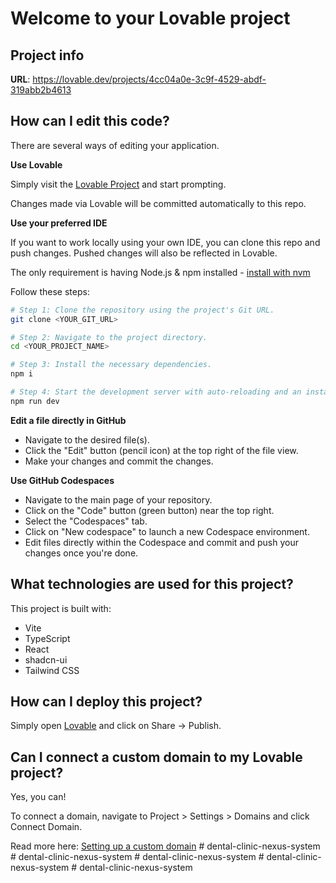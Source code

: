 # Welcome to your Lovable project

## Project info

**URL**: https://lovable.dev/projects/4cc04a0e-3c9f-4529-abdf-319abb2b4613

## How can I edit this code?

There are several ways of editing your application.

**Use Lovable**

Simply visit the [Lovable Project](https://lovable.dev/projects/4cc04a0e-3c9f-4529-abdf-319abb2b4613) and start prompting.

Changes made via Lovable will be committed automatically to this repo.

**Use your preferred IDE**

If you want to work locally using your own IDE, you can clone this repo and push changes. Pushed changes will also be reflected in Lovable.

The only requirement is having Node.js & npm installed - [install with nvm](https://github.com/nvm-sh/nvm#installing-and-updating)

Follow these steps:

```sh
# Step 1: Clone the repository using the project's Git URL.
git clone <YOUR_GIT_URL>

# Step 2: Navigate to the project directory.
cd <YOUR_PROJECT_NAME>

# Step 3: Install the necessary dependencies.
npm i

# Step 4: Start the development server with auto-reloading and an instant preview.
npm run dev
```

**Edit a file directly in GitHub**

- Navigate to the desired file(s).
- Click the "Edit" button (pencil icon) at the top right of the file view.
- Make your changes and commit the changes.

**Use GitHub Codespaces**

- Navigate to the main page of your repository.
- Click on the "Code" button (green button) near the top right.
- Select the "Codespaces" tab.
- Click on "New codespace" to launch a new Codespace environment.
- Edit files directly within the Codespace and commit and push your changes once you're done.

## What technologies are used for this project?

This project is built with:

- Vite
- TypeScript
- React
- shadcn-ui
- Tailwind CSS

## How can I deploy this project?

Simply open [Lovable](https://lovable.dev/projects/4cc04a0e-3c9f-4529-abdf-319abb2b4613) and click on Share -> Publish.

## Can I connect a custom domain to my Lovable project?

Yes, you can!

To connect a domain, navigate to Project > Settings > Domains and click Connect Domain.

Read more here: [Setting up a custom domain](https://docs.lovable.dev/tips-tricks/custom-domain#step-by-step-guide)
#   d e n t a l - c l i n i c - n e x u s - s y s t e m  
 #   d e n t a l - c l i n i c - n e x u s - s y s t e m  
 #   d e n t a l - c l i n i c - n e x u s - s y s t e m  
 #   d e n t a l - c l i n i c - n e x u s - s y s t e m  
 # dental-clinic-nexus-system
